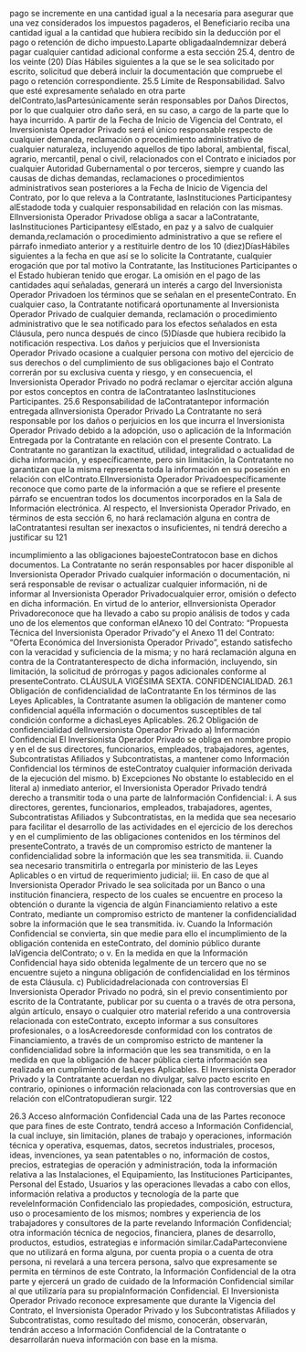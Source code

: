 pago se incremente en una cantidad igual a la necesaria para asegurar que una vez considerados los impuestos
pagaderos, el Beneficiario reciba una cantidad igual a la cantidad que hubiera recibido sin la deducción por el pago o
retención de dicho impuesto.Laparte obligadaaIndemnizar deberá pagar cualquier cantidad adicional conforme a esta
sección 25.4, dentro de los veinte (20) Días Hábiles siguientes a la que se le sea solicitado por escrito, solicitud que
deberá incluir la documentación que compruebe el pago o retención correspondiente.
25.5 Límite de Responsabilidad.
Salvo que esté expresamente señalado en otra parte delContrato,lasPartesúnicamente serán responsables por Daños
Directos, por lo que cualquier otro daño será, en su caso, a cargo de la parte que lo haya incurrido.
A partir de la Fecha de Inicio de Vigencia del Contrato, el Inversionista Operador Privado será el único responsable
respecto de cualquier demanda, reclamación o procedimiento administrativo de cualquier naturaleza, incluyendo aquellos
de tipo laboral, ambiental, fiscal, agrario, mercantil, penal o civil, relacionados con el Contrato e iniciados por cualquier
Autoridad Gubernamental o por terceros, siempre y cuando las causas de dichas demandas, reclamaciones o
procedimientos administrativos sean posteriores a la Fecha de Inicio de Vigencia del Contrato, por lo que releva a la
Contratante, lasInstituciones Participantesy alEstadode toda y cualquier responsabilidad en relación con las mismas.
ElInversionista Operador Privadose obliga a sacar a laContratante, lasInstituciones Participantesy elEstado, en paz y
a salvo de cualquier demanda,reclamación o procedimiento administrativo a que se refiere el párrafo inmediato anterior
y a restituirle dentro de los 10 (diez)DíasHábiles siguientes a la fecha en que así se lo solicite la Contratante, cualquier
erogación que por tal motivo la Contratante, las Instituciones Participantes o el Estado hubieran tenido que erogar. La
omisión en el pago de las cantidades aquí señaladas, generará un interés a cargo del Inversionista Operador Privadoen
los términos que se señalan en el presenteContrato.
En cualquier caso, la Contratante notificará oportunamente al Inversionista Operador Privado de cualquier demanda,
reclamación o procedimiento administrativo que le sea notificado para los efectos señalados en esta Cláusula, pero
nunca después de cinco (5)Díasde que hubiera recibido la notificación respectiva.
Los daños y perjuicios que el Inversionista Operador Privado ocasione a cualquier persona con motivo del ejercicio de
sus derechos o del cumplimiento de sus obligaciones bajo el Contrato correrán por su exclusiva cuenta y riesgo, y en
consecuencia, el Inversionista Operador Privado no podrá reclamar o ejercitar acción alguna por estos conceptos en
contra de laContratanteo lasInstituciones Participantes.
25.6 Responsabilidad de laContratantepor información entregada alInversionista Operador Privado
La Contratante no será responsable por los daños o perjuicios en los que incurra el Inversionista Operador Privado
debido a la adopción, uso o aplicación de la Información Entregada por la Contratante en relación con el presente
Contrato. La Contratante no garantizan la exactitud, utilidad, integralidad o actualidad de dicha información, y
específicamente, pero sin limitación, la Contratante no garantizan que la misma representa toda la información en su
posesión en relación con elContrato.ElInversionista Operador Privadoespecíficamente reconoce que como parte de la
información a que se refiere el presente párrafo se encuentran todos los documentos incorporados en la Sala de
Información electrónica. Al respecto, el Inversionista Operador Privado, en términos de esta sección 6, no hará
reclamación alguna en contra de laContratantesi resultan ser inexactos o insuficientes, ni tendrá derecho a justificar su
121

incumplimiento a las obligaciones bajoesteContratocon base en dichos documentos.
La Contratante no serán responsables por hacer disponible al Inversionista Operador Privado cualquier información o
documentación, ni será responsable de revisar o actualizar cualquier información, ni de informar al Inversionista
Operador Privadocualquier error, omisión o defecto en dicha información.
En virtud de lo anterior, elInversionista Operador Privadoreconoce que ha llevado a cabo su propio análisis de todos y
cada uno de los elementos que conforman elAnexo 10 del Contrato: “Propuesta Técnica del Inversionista Operador
Privado”y el Anexo 11 del Contrato: “Oferta Económica del Inversionista Operador Privado”, estando satisfecho
con la veracidad y suficiencia de la misma; y no hará reclamación alguna en contra de la Contratanterespecto de dicha
información, incluyendo, sin limitación, la solicitud de prórrogas y pagos adicionales conforme al presenteContrato.
CLÁUSULA VIGÉSIMA SEXTA. CONFIDENCIALIDAD.
26.1 Obligación de confidencialidad de laContratante
En los términos de las Leyes Aplicables, la Contratante asumen la obligación de mantener como confidencial aquélla
información o documentos susceptibles de tal condición conforme a dichasLeyes Aplicables.
26.2 Obligación de confidencialidad delInversionista Operador Privado
a) Información Confidencial
El Inversionista Operador Privado se obliga en nombre propio y en el de sus directores, funcionarios, empleados,
trabajadores, agentes, Subcontratistas Afiliados y Subcontratistas, a mantener como Información Confidencial los
términos de esteContratoy cualquier información derivada de la ejecución del mismo.
b) Excepciones
No obstante lo establecido en el literal a) inmediato anterior, el Inversionista Operador Privado tendrá derecho a
transmitir toda o una parte de laInformación Confidencial:
i. A sus directores, gerentes, funcionarios, empleados, trabajadores, agentes, Subcontratistas Afiliados y
Subcontratistas, en la medida que sea necesario para facilitar el desarrollo de las actividades en el ejercicio de
los derechos y en el cumplimiento de las obligaciones contenidos en los términos del presenteContrato, a través
de un compromiso estricto de mantener la confidencialidad sobre la información que les sea transmitida.
ii. Cuando sea necesario transmitirla o entregarla por ministerio de las Leyes Aplicables o en virtud de
requerimiento judicial;
iii. En caso de que al Inversionista Operador Privado le sea solicitada por un Banco o una institución financiera,
respecto de los cuales se encuentre en proceso la obtención o durante la vigencia de algún Financiamiento
relativo a este Contrato, mediante un compromiso estricto de mantener la confidencialidad sobre la información
que le sea transmitida.
iv. Cuando la Información Confidencial se convierta, sin que medie para ello el incumplimiento de la obligación
contenida en esteContrato, del dominio público durante laVigencia delContrato; o
v. En la medida en que la Información Confidencial haya sido obtenida legalmente de un tercero que no se
encuentre sujeto a ninguna obligación de confidencialidad en los términos de esta Cláusula.
c) Publicidadrelacionada con controversias
El Inversionista Operador Privado no podrá, sin el previo consentimiento por escrito de la Contratante, publicar por su
cuenta o a través de otra persona, algún artículo, ensayo o cualquier otro material referido a una controversia
relacionada con esteContrato, excepto informar a sus consultores profesionales, o a losAcreedoresde conformidad con
los contratos de Financiamiento, a través de un compromiso estricto de mantener la confidencialidad sobre la
información que les sea transmitida, o en la medida en que la obligación de hacer pública cierta información sea
realizada en cumplimiento de lasLeyes Aplicables.
El Inversionista Operador Privado y la Contratante acuerdan no divulgar, salvo pacto escrito en contrario, opiniones o
información relacionada con las controversias que en relación con elContratopudieran surgir.
122

26.3 Acceso aInformación Confidencial
Cada una de las Partes reconoce que para fines de este Contrato, tendrá acceso a Información Confidencial, la cual
incluye, sin limitación, planes de trabajo y operaciones, información técnica y operativa, esquemas, datos, secretos
industriales, procesos, ideas, invenciones, ya sean patentables o no, información de costos, precios, estrategias de
operación y administración, toda la información relativa a las Instalaciones, el Equipamiento, las Instituciones
Participantes, Personal del Estado, Usuarios y las operaciones llevadas a cabo con ellos, información relativa a
productos y tecnología de la parte que reveleInformación Confidencialo las propiedades, composición, estructura, uso o
procesamiento de los mismos; nombres y experiencia de los trabajadores y consultores de la parte revelando
Información Confidencial; otra información técnica de negocios, financiera, planes de desarrollo, productos, estudios,
estrategias e información similar.CadaParteconviene que no utilizará en forma alguna, por cuenta propia o a cuenta de
otra persona, ni revelará a una tercera persona, salvo que expresamente se permita en términos de este Contrato, la
Información Confidencial de la otra parte y ejercerá un grado de cuidado de la Información Confidencial similar al que
utilizaría para su propiaInformación Confidencial.
El Inversionista Operador Privado reconoce expresamente que durante la Vigencia del Contrato, el Inversionista
Operador Privado y los Subcontratistas Afiliados y Subcontratistas, como resultado del mismo, conocerán, observarán,
tendrán acceso a Información Confidencial de la Contratante o desarrollarán nueva información con base en la misma.

